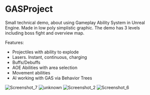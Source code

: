 # GASProject
Small technical demo, about using Gameplay Ability System in Unreal Engine. Made in low poly simplistic graphic. The demo has 3 levels including boss fight and overview map.

Features:
- Projectiles with ability to explode
- Lasers. Instant, continuous, charging
- Buffs/Debuffs
- AOE Abilities with area selection
- Movement abilities
- AI working with GAS via Behavior Trees
 

![Screenshot_7](https://user-images.githubusercontent.com/64382796/152441190-ebd6e4ef-0a2e-41d3-bb3a-77419dcbfb49.png)
![unknown](https://user-images.githubusercontent.com/64382796/152441328-7e419b7c-2d33-4137-acc8-186f1f621b8c.png)
![Screenshot_2](https://user-images.githubusercontent.com/64382796/152441290-d46abde0-438c-4339-848e-1cb7107c49d2.png)
![Screenshot_6](https://user-images.githubusercontent.com/64382796/152441387-a6b87e78-fc9a-4cfb-8098-4cda6d813780.png)
